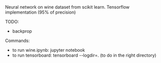 Neural network on wine dataset from scikit learn.
Tensorflow implementation (95% of precision)

TODO:
- backprop

Commands:
- to run wine.ipynb: jupyter notebook
- to run tensorboard: tensorboard --logdir=. (to do in the right directory)